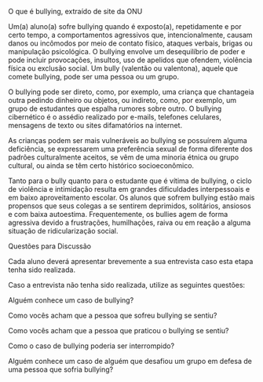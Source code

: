 O que é bullying, extraído de site da ONU

Um(a) aluno(a) sofre bullying quando é exposto(a), repetidamente e por certo tempo, a comportamentos agressivos que, intencionalmente, causam danos ou incômodos por meio de contato físico, ataques verbais, brigas ou manipulação psicológica. O bullying envolve um desequilíbrio de poder e pode incluir provocações, insultos, uso de apelidos que ofendem, violência física ou exclusão social. Um bully (valentão ou valentona), aquele que comete bullying, pode ser uma pessoa ou um grupo.

O bullying pode ser direto, como, por exemplo, uma criança que chantageia outra pedindo dinheiro ou objetos, ou indireto, como, por exemplo, um grupo de estudantes que espalha rumores sobre outro. O bullying cibernético é o assédio realizado por e-mails, telefones celulares, mensagens de texto ou sites difamatórios na internet.

As crianças podem ser mais vulneráveis ao bullying se possuírem alguma deficiência, se expressarem uma preferência sexual de forma diferente dos padrões culturalmente aceitos, se vêm de uma minoria étnica ou grupo cultural, ou ainda se têm certo histórico socioeconômico.

Tanto para o bully quanto para o estudante que é vítima de bullying, o ciclo de violência e intimidação resulta em grandes dificuldades interpessoais e em baixo aproveitamento escolar. Os alunos que sofrem bullying estão mais propensos que seus colegas a se sentirem deprimidos, solitários, ansiosos e com baixa autoestima. Frequentemente, os bullies agem de forma agressiva devido a frustrações, humilhações, raiva ou em reação a alguma situação de ridicularização social.

Questões para Discussão

Cada aluno deverá apresentar brevemente a sua entrevista caso esta etapa tenha sido realizada.

Caso a entrevista não tenha sido realizada, utilize as seguintes questões:

Alguém conhece um caso de bullying?

Como vocês acham que a pessoa que sofreu bullying se sentiu?

Como vocês acham que a pessoa que praticou o bullying se sentiu?

Como o caso de bullying poderia ser interrompido?

Alguém conhece um caso de alguém que desafiou um grupo em defesa de uma pessoa que sofria bullying?